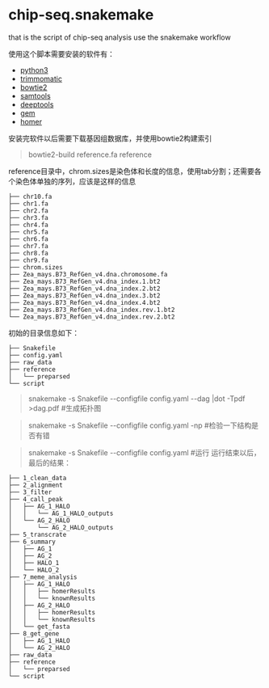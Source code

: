 # chip-seq.snakemake
that is the script of chip-seq analysis use the snakemake workflow

使用这个脚本需要安装的软件有：
- [python3]()
- [trimmomatic](http://www.usadellab.org/cms/?page=trimmomatic)
- [bowtie2](http://bowtie-bio.sourceforge.net/bowtie2/index.shtml)
- [samtools](http://samtools.sourceforge.net/)
- [deeptools](https://deeptools.readthedocs.io/en/develop/)
- [gem](http://groups.csail.mit.edu/cgs/gem/)
- [homer](http://homer.ucsd.edu/homer/)

安装完软件以后需要下载基因组数据库，并使用bowtie2构建索引
> bowtie2-build reference.fa reference

reference目录中，chrom.sizes是染色体和长度的信息，使用tab分割；还需要各个染色体单独的序列，应该是这样的信息
```
├── chr10.fa
├── chr1.fa
├── chr2.fa
├── chr3.fa
├── chr4.fa
├── chr5.fa
├── chr6.fa
├── chr7.fa
├── chr8.fa
├── chr9.fa
├── chrom.sizes
├── Zea_mays.B73_RefGen_v4.dna.chromosome.fa
├── Zea_mays.B73_RefGen_v4.dna_index.1.bt2
├── Zea_mays.B73_RefGen_v4.dna_index.2.bt2
├── Zea_mays.B73_RefGen_v4.dna_index.3.bt2
├── Zea_mays.B73_RefGen_v4.dna_index.4.bt2
├── Zea_mays.B73_RefGen_v4.dna_index.rev.1.bt2
└── Zea_mays.B73_RefGen_v4.dna_index.rev.2.bt2
```
初始的目录信息如下：
```
├── Snakefile
├── config.yaml
├── raw_data
├── reference
│   └── preparsed
└── script
```
> snakemake -s Snakefile --configfile config.yaml --dag |dot -Tpdf >dag.pdf    #生成拓扑图

> snakemake -s Snakefile --configfile config.yaml -np    #检验一下结构是否有错

> snakemake -s Snakefile --configfile config.yaml    #运行
运行结束以后，最后的结果：
```
├── 1_clean_data
├── 2_alignment
├── 3_filter
├── 4_call_peak
│   ├── AG_1_HALO
│   │   └── AG_1_HALO_outputs
│   └── AG_2_HALO
│       └── AG_2_HALO_outputs
├── 5_transcrate
├── 6_summary
│   ├── AG_1
│   ├── AG_2
│   ├── HALO_1
│   └── HALO_2
├── 7_meme_analysis
│   ├── AG_1_HALO
│   │   ├── homerResults
│   │   └── knownResults
│   ├── AG_2_HALO
│   │   ├── homerResults
│   │   └── knownResults
│   └── get_fasta
├── 8_get_gene
│   ├── AG_1_HALO
│   └── AG_2_HALO
├── raw_data
├── reference
│   └── preparsed
└── script
```
